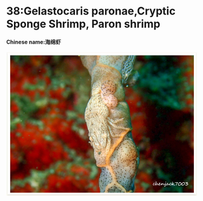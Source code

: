 # 38:Gelastocaris paronae,Cryptic Sponge Shrimp, Paron shrimp

#### Chinese name:海绵虾

![](../.gitbook/assets/gelastocaris-paronae.jpg)

